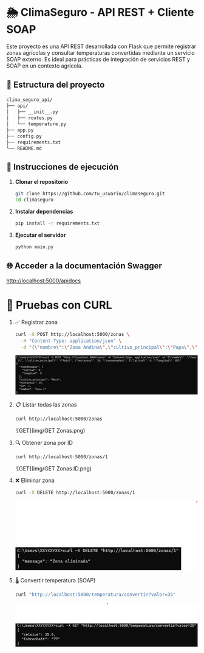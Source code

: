 # 🌦️ ClimaSeguro - API REST + Cliente SOAP

Este proyecto es una API REST desarrollada con Flask que permite registrar zonas agrícolas y consultar temperaturas convertidas mediante un servicio SOAP externo. Es ideal para prácticas de integración de servicios REST y SOAP en un contexto agrícola.

## 📁 Estructura del proyecto

```text
clima_seguro_api/
├── api/
│   ├── __init__.py
│   ├── routes.py
│   └── temperature.py
├── app.py
├── config.py
├── requirements.txt
└── README.md
```


## 🚀 Instrucciones de ejecución

1. **Clonar el repositorio**  
   ```bash
   git clone https://github.com/tu_usuario/climaseguro.git
   cd climaseguro

2. **Instalar dependencias**
   ```bash
   pip install -r requirements.txt

3. **Ejecutar el servidor**
   ```bash
   python main.py

## 🌐 Acceder a la documentación Swagger

[http://localhost:5000/apidocs](http://localhost:5000/apidocs)

# 🔁 Pruebas con CURL

1. ✅ Registrar zona
   ```bash
   curl -X POST http://localhost:5000/zonas \
     -H "Content-Type: application/json" \
     -d "{\"nombre\":\"Zona Andina\",\"cultivo_principal\":\"Papa\",\"hectareas\":120,\"coordenadas\":{\"latitud\":-2.15,\"longitud\":-78.5}}"
   ```
   ![POST](img/POST.png)
   
2. 📋 Listar todas las zonas
   ```bash
   curl http://localhost:5000/zonas
   ```
   ![GET](img/GET Zonas.png)

3. 🔍 Obtener zona por ID
   ```bash
   curl http://localhost:5000/zonas/1
   ```
   ![GET](img/GET Zonas ID.png)

4. ❌ Eliminar zona
   ```bash
   curl -X DELETE http://localhost:5000/zonas/1
   ```
   ![DELETE](img/DELETE.png)

5. 🌡️ Convertir temperatura (SOAP)
   ```bash
   curl "http://localhost:5000/temperatura/convertir?valor=35"
   ```
   ![SOAP](img/SOAP.png)
